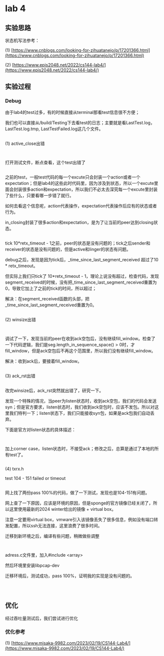 # lab 4



## 实验思路





状态机写法参考：

(1) [https://www.cnblogs.com/looking-for-zihuatanejo/p/17201366.html](https://www.cnblogs.com/looking-for-zihuatanejo/p/17201366.html)

(2) [https://www.epis2048.net/2022/cs144-lab4/](https://www.epis2048.net/2022/cs144-lab4/)





## 实验过程



### Debug

由于lab4的test过多，有的时候直接从terminal那看test信息很不方便；

我们也可以直接从/build/Testing下去看test的日志；主要就是看LastTest.log，LastTest.log.tmp, LastTestFailed.log这几个文件。

<div align="left">

<figure><img src="../../.gitbook/assets/image (162).png" alt=""><figcaption></figcaption></figure>

</div>



(1) active\_close出错

<figure><img src="../../.gitbook/assets/image (163).png" alt=""><figcaption></figcaption></figure>

<figure><img src="../../.gitbook/assets/image (165).png" alt=""><figcaption></figcaption></figure>



打开测试文件，断点查看，这个test出错了

<figure><img src="../../.gitbook/assets/image (166).png" alt=""><figcaption></figcaption></figure>

之前的test，一般test代码的每一个excute只会封装一个action或者一个expectation；但是lab4的这些此时代码里，因为涉及到状态，所以一个excute里面会封装很多action和expectation，所以我们不必太去深究每一个excute里封装了些什么，只要看哪一步错了就行。

如何去看这个信息呢，action代表操作，expectation代表操作后应有的状态或者行为。

in\_closing封装了很多action和expectation，是为了让当前的peer达到closing状态。 &#x20;

<figure><img src="../../.gitbook/assets/image (167).png" alt=""><figcaption></figcaption></figure>



tick 10\*retx\_timeout - 1之前，peer的状态是没有问题的；tick之后sender和receiver的状态是没有问题的，但是active和linger的状态有问题。

debug之后，发现是因为tick后，\_time\_since\_last\_segment\_received 超过了10 \* retx\_timeout。

但实际上我们只tick了 10\*retx\_timeout - 1，理论上说没有超过，检查代码，发现segment\_received的时候，没有把\_time\_since\_last\_segment\_received重置为0，导致它加上了之前的tick的时间，所以超过；

解决：在segment\_received函数的头部，把\_time\_since\_last\_segment\_received重置为0。

<div align="left">

<figure><img src="../../.gitbook/assets/image (168).png" alt=""><figcaption></figcaption></figure>

</div>



(2) winsize出错

<figure><img src="../../.gitbook/assets/image (169).png" alt=""><figcaption></figcaption></figure>

<figure><img src="../../.gitbook/assets/image (170).png" alt=""><figcaption></figcaption></figure>

调试了一下，发现当前的peer在收到ack空包后，没有继续fill\_window。检查了一下代码逻辑，我们是seg.length\_in\_sequence\_space() > 0时，才fill\_window，但是ack空包后不再这个范围里，所以我们没有继续fill\_window。

解决：收到ack后，要接着fill\_window。

<div align="left">

<figure><img src="../../.gitbook/assets/image (171).png" alt=""><figcaption></figcaption></figure>

</div>



(3) ack\_rst出错

<figure><img src="../../.gitbook/assets/image (172).png" alt=""><figcaption></figcaption></figure>

改完winsize后，ack\_rst突然就出错了，研究一下。

发现一个特殊的情况，当peer为listen状态时，收到ack空包，我们的代码会发送syn；但是官方要求，listen状态时，我们收到ack空包时，应该不发包。所以对这里我们特判一下；listen状态下，我们只能接收syn包，如果是ack包我们自动丢弃。



下面是官方对listen状态的具体描述：

<div align="left">

<figure><img src="../../.gitbook/assets/image (176).png" alt=""><figcaption></figcaption></figure>

</div>

<figure><img src="../../.gitbook/assets/image (178).png" alt=""><figcaption></figcaption></figure>



加上corner case，listen状态时，不接受ack；修改之后，总算是通过了本地的所有test了。

<div align="left">

<figure><img src="../../.gitbook/assets/image (175).png" alt=""><figcaption></figcaption></figure>

</div>



(4) txrx.h

test 104 - 151 failed or timeout

<div align="left">

<figure><img src="../../.gitbook/assets/image (179).png" alt=""><figcaption></figcaption></figure>

</div>

网上找了两份pass 100%的代码，做了一下测试，发现也是104-151有问题。

网上查了一下原因，应该是环境的原因，但是sponge的官方镜像已经关闭了，所以这里使用最新的2024 winter给出的镜像 + virtual box。

注意一定要用virtual box，vmware引入该镜像丢失了很多信息，例如没有端口转发配置，所以ssh无法连接，这里浪费了很多时间。



迁移到新环境之后，编译有些问题，稍微做些调整

<div align="left">

<figure><img src="../../.gitbook/assets/image (4).png" alt=""><figcaption></figcaption></figure>

</div>

<div align="left">

<figure><img src="../../.gitbook/assets/image (5).png" alt=""><figcaption></figcaption></figure>

</div>

adress.c文件里，加入#include \<array>

然后环境里安装libpcap-dev



迁移环境后，测试成功，pass 100%，证明我的实现是没有问题的。

<div align="left">

<figure><img src="../../.gitbook/assets/image (6).png" alt=""><figcaption></figcaption></figure>

</div>

<div align="left">

<figure><img src="../../.gitbook/assets/image (7).png" alt=""><figcaption></figcaption></figure>

</div>

<div align="left">

<figure><img src="../../.gitbook/assets/image (8).png" alt=""><figcaption></figcaption></figure>

</div>



## 优化



经过吞吐量测试后，我们尝试进行优化



### 优化参考

(1) [https://www.misaka-9982.com/2023/02/19/CS144-Lab4/](https://www.misaka-9982.com/2023/02/19/CS144-Lab4/)

